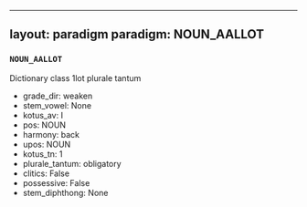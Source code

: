 
---
layout: paradigm
paradigm: NOUN_AALLOT
---
### ` NOUN_AALLOT `

Dictionary class 1lot plurale tantum
* grade_dir: weaken
* stem_vowel: None
* kotus_av: I
* pos: NOUN
* harmony: back
* upos: NOUN
* kotus_tn: 1
* plurale_tantum: obligatory
* clitics: False
* possessive: False
* stem_diphthong: None
